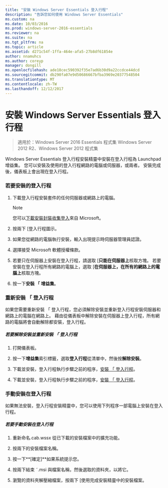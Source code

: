```yaml
---
title: "安裝 Windows Server Essentials 登入行程"
description: "告訴您如何使用 Windows Server Essentials"
ms.custom: na
ms.date: 10/03/2016
ms.prod: windows-server-2016-essentials
ms.reviewer: na
ms.suite: na
ms.tgt_pltfrm: na
ms.topic: article
ms.assetid: d271c54f-1ffa-464e-afa5-27b8df61854e
author: nnamuhcs
ms.author: coreyp
manager: dongill
ms.openlocfilehash: ade18cec590392f35e7ad6b30d9a22ccdce44dcd
ms.sourcegitcommit: db290fa07e9d50686667bfba3969e20377548504
ms.translationtype: MT
ms.contentlocale: zh-TW
ms.lasthandoff: 12/12/2017
---
```

# <a name="install-the-windows-server-essentials-log-collector"></a>安裝 Windows Server Essentials 登入行程

>適用於：Windows Server 2016 Essentials 程式集 Windows Server 2012 R2、Windows Server 2012 程式集

Windows Server Essentials 登入行程安裝精靈中安裝在登入行程為 Launchpad 增益集。 您可以安裝及使用的登入行程網路的電腦或伺服器，或兩者。 安裝完成後，儀表板上會出現在登入行程。  
  
###  <a name="BKMK_ToInstall"></a>若要安裝的登入行程  
  
1.  下載登入行程安裝套件的任何伺服器或網路上的電腦。  
  
    > [!NOTE]
    >  您可以[下載安裝封裝收集登入](https://go.microsoft.com/fwlink/p/?LinkId=255470)來自 Microsoft。  
  
2.  按兩下 [登入行程圖示。  
  
3.  如果您從網路的電腦執行安裝，輸入出現提示時伺服器管理員認證。  
  
4.  選擇接受 Microsoft 軟體授權條款。  
  
5.  若要只在伺服器上安裝在登入行程，請選取 [**只能在伺服器上**核取方塊。 若要安裝在登入行程所有網路的電腦上，選取 [**在伺服器上，在所有的網路上的電腦上**核取方塊。  
  
6.  按一下**安裝 「 增益集**。  
  
###  <a name="BKMK_Reinstall"></a>重新安裝 「 登入行程  
 如果您需要重新安裝 「 登入行程，您必須解除安裝並重新登入行程安裝伺服器和網路上的電腦在網路上。 藉由從儀表板中解除安裝在伺服器上登入行程，所有網路的電腦將會自動解除都安裝，登入行程。  
  
##### <a name="to-uninstall-and-reinstall-the-log-collector"></a>若要解除安裝並重新安裝 「 登入行程  
  
1.  打開儀表板。  
  
2.  按一下**增益集**索引標籤，選取**登入行程**從清單中，然後按**解除安裝**。  
  

3.  下載並安裝，登入行程執行步驟之前的程序，[安裝 「 登入行程](Install-the-Windows-Server-Essentials-Log-Collector.md#BKMK_ToInstall)。  

3.  下載並安裝，登入行程執行步驟之前的程序，[安裝 「 登入行程](../support/Install-the-Windows-Server-Essentials-Log-Collector.md#BKMK_ToInstall)。  

  
### <a name="manually-install-the-log-collector"></a>手動安裝在登入行程  
 如果無法安裝，登入行程安裝精靈中，您可以使用下列程序一部電腦上安裝在登入行程。  
  
##### <a name="to-manually-install-the-log-collector"></a>若要手動安裝在登入行程  
  
1.  重新命名.cab.wssx 從已下載的安裝檔案中的擴充功能。  
  
2.  按兩下的安裝檔案名稱。  
  
3.  按一下**[確定]**如果系統提示您。  
  
4.  按兩下結束 ˜.msi 與檔案名稱，然後選取的資料夾，以將它。  
  
5.  瀏覽的資料夾解壓縮檔案，按兩下 [使用完成安裝精靈中的安裝檔案。

